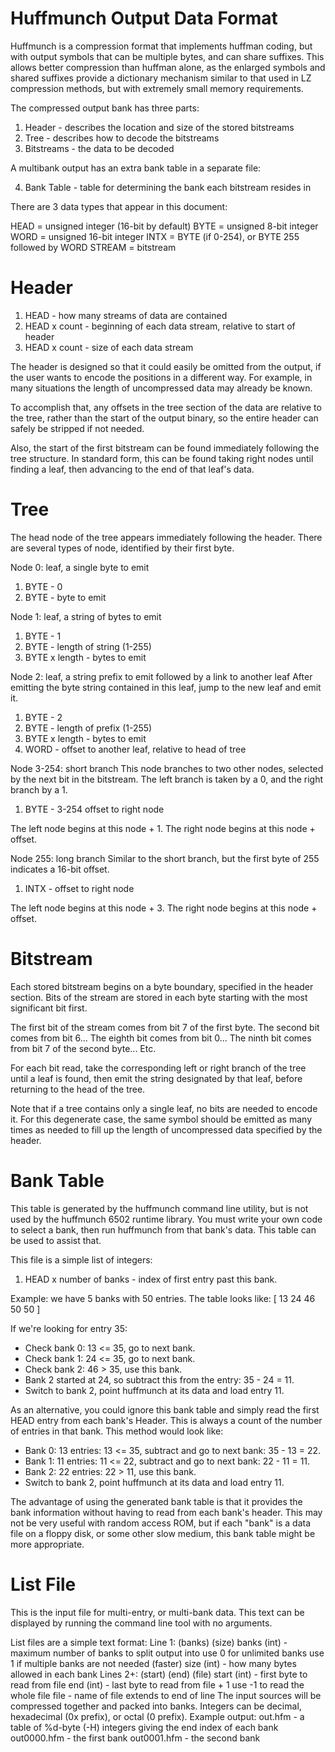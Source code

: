 Huffmunch Output Data Format
============================

Huffmunch is a compression format that implements huffman coding,
but with output symbols that can be multiple bytes, and can share suffixes.
This allows better compression than huffman alone, as the enlarged symbols
and shared suffixes provide a dictionary mechanism similar to that used
in LZ compression methods, but with extremely small memory requirements.


The compressed output bank has three parts:

1. Header - describes the location and size of the stored bitstreams
2. Tree - describes how to decode the bitstreams
3. Bitstreams - the data to be decoded

A multibank output has an extra bank table in a separate file:

4. Bank Table - table for determining the bank each bitstream resides in



There are 3 data types that appear in this document:

HEAD = unsigned integer (16-bit by default)
BYTE = unsigned 8-bit integer
WORD = unsigned 16-bit integer
INTX = BYTE (if 0-254), or BYTE 255 followed by WORD
STREAM = bitstream



Header
======

1. HEAD - how many streams of data are contained
2. HEAD x count - beginning of each data stream, relative to start of header
3. HEAD x count - size of each data stream

The header is designed so that it could easily be omitted from the output,
if the user wants to encode the positions in a different way. For example,
in many situations the length of uncompressed data may already be known.

To accomplish that, any offsets in the tree section of the data are relative to the tree,
rather than the start of the output binary, so the entire header can safely be stripped
if not needed.

Also, the start of the first bitstream can be found immediately following the
tree structure. In standard form, this can be found taking right nodes until
finding a leaf, then advancing to the end of that leaf's data.



Tree
====

The head node of the tree appears immediately following the header.
There are several types of node, identified by their first byte.


Node 0: leaf, a single byte to emit

1. BYTE - 0
2. BYTE - byte to emit


Node 1: leaf, a string of bytes to emit

1. BYTE - 1
2. BYTE - length of string (1-255)
3. BYTE x length - bytes to emit


Node 2: leaf, a string prefix to emit followed by a link to another leaf
After emitting the byte string contained in this leaf, jump to the new leaf and emit it.

1. BYTE - 2
2. BYTE - length of prefix (1-255)
3. BYTE x length - bytes to emit
4. WORD - offset to another leaf, relative to head of tree


Node 3-254: short branch
This node branches to two other nodes, selected by the next bit in the bitstream.
The left branch is taken by a 0, and the right branch by a 1.

1. BYTE - 3-254 offset to right node

The left node begins at this node + 1.
The right node begins at this node + offset.


Node 255: long branch
Similar to the short branch, but the first byte of 255 indicates a 16-bit offset.

1. INTX - offset to right node

The left node begins at this node + 3.
The right node begins at this node + offset.


Bitstream
=========

Each stored bitstream begins on a byte boundary, specified in the header section.
Bits of the stream are stored in each byte starting with the most significant bit first.

The first bit of the stream comes from bit 7 of the first byte.
The second bit comes from bit 6...
The eighth bit comes from bit 0...
The ninth bit comes from bit 7 of the second byte...
Etc.

For each bit read, take the corresponding left or right branch of the tree until a
leaf is found, then emit the string designated by that leaf, before returning to the
head of the tree.

Note that if a tree contains only a single leaf, no bits are needed to encode it.
For this degenerate case, the same symbol should be emitted as many times as needed
to fill up the length of uncompressed data specified by the header.



Bank Table
==========

This table is generated by the huffmunch command line utility, but is not used by the
huffmunch 6502 runtime library. You must write your own code to select a bank,
then run huffmunch from that bank's data. This table can be used to assist that.


This file is a simple list of integers:

1. HEAD x number of banks - index of first entry past this bank.


Example: we have 5 banks with 50 entries. The table looks like:
[ 13 24 46 50 50 ]

If we're looking for entry 35:
- Check bank 0: 13 <= 35, go to next bank.
- Check bank 1: 24 <= 35, go to next bank.
- Check bank 2: 46 > 35, use this bank.
- Bank 2 started at 24, so subtract this from the entry: 35 - 24 = 11.
- Switch to bank 2, point huffmunch at its data and load entry 11.


As an alternative, you could ignore this bank table and simply read the first
HEAD entry from each bank's Header. This is always a count of the number of
entries in that bank. This method would look like:
- Bank 0: 13 entries: 13 <= 35, subtract and go to next bank: 35 - 13 = 22.
- Bank 1: 11 entries: 11 <= 22, subtract and go to next bank: 22 - 11 = 11.
- Bank 2: 22 entries: 22 > 11, use this bank.
- Switch to bank 2, point huffmunch at its data and load entry 11.


The advantage of using the generated bank table is that it provides the bank information
without having to read from each bank's header. This may not be very useful with
random access ROM, but if each "bank" is a data file on a floppy disk, or some other
slow medium, this bank table might be more appropriate.



List File
=========

This is the input file for multi-entry, or multi-bank data.
This text can be displayed by running the command line tool with no arguments.

List files are a simple text format:
    Line 1: (banks) (size)
        banks (int) - maximum number of banks to split output into
                      use 0 for unlimited banks
                      use 1 if multiple banks are not needed (faster)
        size (int) - how many bytes allowed in each bank
    Lines 2+: (start) (end) (file)
        start (int) - first byte to read from file
        end (int) - last byte to read from file + 1
                    use -1 to read the whole file
        file - name of file extends to end of line
    The input sources will be compressed together and packed into banks.
    Integers can be decimal, hexadecimal (0x prefix), or octal (0 prefix).
    Example output:
        out.hfm - a table of %d-byte (-H) integers giving the end index of each bank
        out0000.hfm - the first bank
        out0001.hfm - the second bank